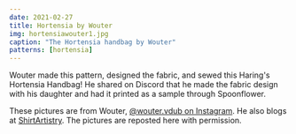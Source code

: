 ```yaml
---
date: 2021-02-27
title: Hortensia by Wouter
img: hortensiawouter1.jpg
caption: "The Hortensia handbag by Wouter"
patterns: [hortensia]
---
```


Wouter made this pattern, designed the fabric, and sewed this Haring's Hortensia Handbag! He shared on Discord that he made the fabric design with his daughter and had it printed as a sample through Spoonflower.

<Note>

These pictures are from Wouter, [@wouter.vdub on Instagram](https://www.instagram.com/wouter.vdub). He also blogs at [ShirtArtistry](https://shirtartistry.blog/). The pictures are reposted here with permission.

</Note>
